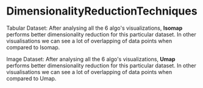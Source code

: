 # DimensionalityReductionTechniques

Tabular Dataset: 
After analysing all the 6 algo's visualizations, **Isomap** performs better dimensionality reduction for this particular dataset. In other visualisations we can see a lot of overlapping of data points when compared to Isomap.

Image Dataset:
After analysing all the 6 algo's visualizations, **Umap** performs better dimensionality reduction for this particular dataset. In other visualisations we can see a lot of overlapping of data points when compared to Umap.
